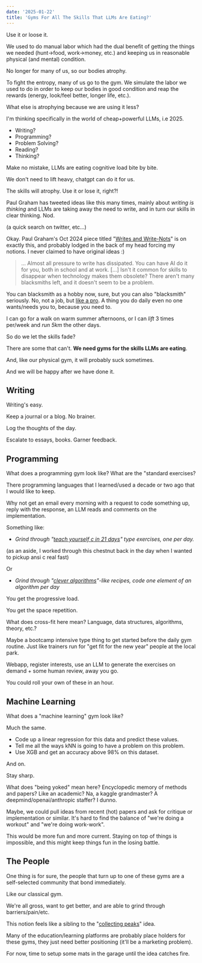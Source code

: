 ```yaml
---
date: '2025-01-22'
title: 'Gyms For All The Skills That LLMs Are Eating?'
---
```


Use it or loose it.

We used to do manual labor which had the dual benefit of getting the things we needed (hunt->food, work->money, etc.) and keeping us in reasonable physical (and mental) condition.

No longer for many of us, so our bodies atrophy.

To fight the entropy, many of us go to the gym. We simulate the labor we used to do in order to keep our bodies in good condition and reap the rewards (energy, look/feel better, longer life, etc.).

What else is atrophying because we are using it less?

I'm thinking specifically in the world of cheap+powerful LLMs, i.e 2025.

* Writing?
* Programming?
* Problem Solving?
* Reading?
* Thinking?

Make no mistake, LLMs are eating cognitive load bite by bite.

We don't need to lift heavy, chatgpt can do it for us.

The skills will atrophy. Use it or lose it, right?!

Paul Graham has tweeted ideas like this many times, mainly about _writing is thinking_ and LLMs are taking away the need to write, and in turn our skills in clear thinking. Nod.

(a quick search on twitter, etc...)

Okay. Paul Graham's Oct 2024 piece titled "[Writes and Write-Nots](https://paulgraham.com/writes.html)" is on exactly this, and probably lodged in the back of my head forcing my notions. I never claimed to have original ideas :)

> ... Almost all pressure to write has dissipated. You can have AI do it for you, both in school and at work.
> [...]
> Isn't it common for skills to disappear when technology makes them obsolete? There aren't many blacksmiths left, and it doesn't seem to be a problem.

You can blacksmith as a hobby now, sure, but you can also "blacksmith" seriously. No, not a job, but [like a pro](https://www.goodreads.com/book/show/14912777-turning-pro). A thing you do daily even no one wants/needs you to, because you need to.

I can go for a walk on warm summer afternoons, or I can _lift_ 3 times per/week and _run 5km_ the other days.

So do we let the skills fade?

There are some that can't. **We need gyms for the skills LLMs are eating**.

And, like our physical gym, it will probably suck sometimes.

And we will be happy after we have done it.

## Writing

Writing's easy.

Keep a journal or a blog. No brainer.

Log the thoughts of the day.

Escalate to essays, books. Garner feedback.

## Programming

What does a programming gym look like? What are the "standard exercises?

There programming languages that I learned/used a decade or two ago that I would like to keep.

Why not get an email every morning with a request to code something up, reply with the response, an LLM reads and comments on the implementation.

Something like:

* _Grind through "[teach yourself c in 21 days](https://www.goodreads.com/book/show/1170172.Sams_Teach_Yourself_C_in_21_Days)" type exercises, one per day._

(as an aside, I worked through this chestnut back in the day when I wanted to pickup ansi c real fast)

Or

* _Grind through "[clever algorithms](https://cleveralgorithms.com)"-like recipes, code one element of an algorithm per day_

You get the progressive load.

You get the space repetition.

What does cross-fit here mean? Language, data structures, algorithms, theory, etc.?

Maybe a bootcamp intensive type thing to get started before the daily gym routine. Just like trainers run for "get fit for the new year" people at the local park.

Webapp, register interests, use an LLM to generate the exercises on demand + some human review, away you go.

You could roll your own of these in an hour.

## Machine Learning

What does a "machine learning" gym look like?

Much the same.

* Code up a linear regression for this data and predict these values.
* Tell me all the ways kNN is going to have a problem on this problem.
* Use XGB and get an accuracy above 98% on this dataset.

And on.

Stay sharp.

What does "being yoked" mean here? Encyclopedic memory of methods and papers? Like an academic? Na, a kaggle grandmaster? A deepmind/openai/anthropic staffer? I dunno.

Maybe, we could pull ideas from recent (hot) papers and ask for critique or implementation or similar. It's hard to find the balance of "we're doing a workout" and "we're doing work-work".

This would be more fun and more current. Staying on top of things is impossible, and this might keep things fun in the losing battle.

## The People

One thing is for sure, the people that turn up to one of these gyms are a self-selected community that bond immediately.

Like our classical gym.

We're all gross, want to get better, and are able to grind through barriers/pain/etc.

This notion feels like a sibling to the "[collecting peaks](http://localhost:1313/blog/posts/mountain-climbers-collect-peaks/)" idea.

Many of the education/learning platforms are probably place holders for these gyms, they just need better positioning (it'll be a marketing problem).

For now, time to setup some mats in the garage until the idea catches fire.
